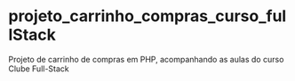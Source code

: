 # projeto_carrinho_compras_curso_fullStack
Projeto de carrinho de compras em PHP, acompanhando as aulas do curso Clube Full-Stack

